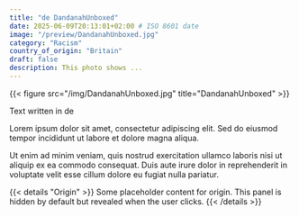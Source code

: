 ```yaml
---
title: "de DandanahUnboxed"
date: 2025-06-09T20:13:01+02:00 # ISO 8601 date
image: "/preview/DandanahUnboxed.jpg"
category: "Racism"
country_of_origin: "Britain"
draft: false
description: This photo shows ...
---
```


{{< figure src="/img/DandanahUnboxed.jpg" title="DandanahUnboxed" >}}

Text written in de

Lorem ipsum dolor sit amet, consectetur adipiscing elit. Sed do eiusmod tempor incididunt ut labore et dolore magna aliqua.

Ut enim ad minim veniam, quis nostrud exercitation ullamco laboris nisi ut aliquip ex ea commodo consequat. Duis aute irure dolor in reprehenderit in voluptate velit esse cillum dolore eu fugiat nulla pariatur.


{{< details "Origin" >}}
Some placeholder content for origin. This panel is hidden by default but revealed when the user clicks.
{{< /details >}}

